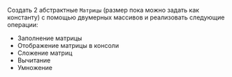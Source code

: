 Создать 2 абстрактные `Матрицы` (размер пока можно задать как константу) с помощью двумерных массивов и реализовать следующие операции:

* Заполнение матрицы
* Отображение матрицы в консоли
* Сложение матриц
* Вычитание
* Умножение

